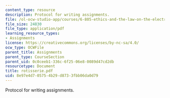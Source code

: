 ```yaml
---
content_type: resource
description: Protocol for writing assignments.
file: /ol-ocw-studio-app/courses/6-805-ethics-and-the-law-on-the-electronic-frontier-fall-2005/8e97e4d705754b29d8733fbb06da0d79_rotisserie.pdf
file_size: 24830
file_type: application/pdf
learning_resource_types:
- Assignments
license: https://creativecommons.org/licenses/by-nc-sa/4.0/
ocw_type: OCWFile
parent_title: Assignments
parent_type: CourseSection
parent_uid: 0c0ceeb1-336c-6f25-06e8-0089d47cd2db
resourcetype: Document
title: rotisserie.pdf
uid: 8e97e4d7-0575-4b29-d873-3fbb06da0d79
---
```

Protocol for writing assignments.